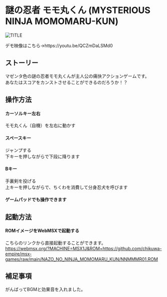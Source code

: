 # 謎の忍者 モモ丸くん (MYSTERIOUS NINJA MOMOMARU-KUN)

![TITLE](https://user-images.githubusercontent.com/124578804/223414183-b174671f-076a-4458-8196-ac0f73e23b6e.png)
<p>デモ映像はこちら→https://youtu.be/QCZmDaLSMd0</p>

## ストーリー
マゼンタ色の謎の忍者モモ丸くんが主人公の痛快アクションゲームです。<br>
あなたはスコアをカンストさせることができるのだろうか！？

## 操作方法
#### カーソルキー左右
モモ丸くん（自機）を左右に動かす
#### スペースキー
ジャンプする<br>
下キーを押しながらで下段に降ります
#### Bキー
手裏剣を投げる<br>
上キーを押しながらで、ちくわを消費して分身忍犬を呼びます
#### ゲームパッドでも操作できます

## 起動方法
#### ROMイメージをWebMSXで起動する
こちらのリンクから直接起動することができます。<br>
https://webmsx.org/?MACHINE=MSX1J&ROM=https://github.com/chikuwa-empire/msx-games/raw/main/NAZO_NO_NINJA_MOMOMARU_KUN/NNMMMR01.ROM

## 補足事項
がんばってBGMと効果音を入れました。
